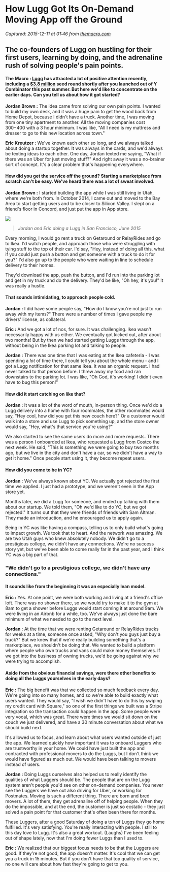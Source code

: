 # How Lugg Got Its On‑Demand Moving App off the Ground

_Captured: 2015-12-11 at 01:46 from [themacro.com](http://themacro.com/articles/2015/12/interview-with-lugg-founders/)_

## The co-founders of Lugg on hustling for their first users, learning by doing, and the adrenaline rush of solving people's pain points.

#### The Macro : [Lugg](http://www.lugg.com) has attracted a lot of positive attention recently, including a [$3.8 million](http://techcrunch.com/2015/08/26/lugg-an-app-for-on-demand-short-distance-moves-raises-3-8-million/) seed round shortly after you launched out of Y Combinator this past summer. But here we'd like to concentrate on the earlier days. Can you tell us about how it got started?

**Jordan Brown :** The idea came from solving our own pain points. I wanted to build my own desk, and it was a huge pain to get the wood back from Home Depot, because I didn't have a truck. Another time, I was moving from one tiny apartment to another. All the moving companies cost $300-$400 with a 3 hour minimum. I was like, "All I need is my mattress and dresser to go to this new location across town."

**Eric Kreutzer :** We've known each other so long, and we always talked about doing a startup together. It was always in the cards, and we'd always be texting ideas to each other. One day, Jordan texted me saying, "What if there was an Uber for just moving stuff?" And right away it was a no-brainer sort of concept. It's a clear problem that's happening everywhere.

#### How did you get the service off the ground? Starting a marketplace from scratch can't be easy. We've heard there was a lot of sweat involved.

**Jordan Brown :** I started building the app while I was still living in Utah, where we're both from. In October 2014, I came out and moved to the Bay Area to start getting users and to be closer to Silicon Valley. I slept on a friend's floor in Concord, and just put the app in App store.

![](http://themacro.com/images/articles/lugg-delivery-ae1c5462.jpg)

> _Jordan and Eric doing a Lugg in San Francisco, June 2015_

Every morning, I would go rent a truck on Getaround or RelayRides and go to Ikea. I'd watch people, and approach those who were struggling with tying stuff to the top of their car. I'd say, "Hey, instead of doing all this, what if you could just push a button and get someone with a truck to do it for you?" I'd also go up to the people who were waiting in line to schedule delivery to their homes.

They'd download the app, push the button, and I'd run into the parking lot and get in my truck and do the delivery. They'd be like, "Oh hey, it's you!" It was really a hustle.

#### That sounds intimidating, to approach people cold.

**Jordan :** I did have some people say, "How do I know you're not just to run away with my items?" There were a number of times I gave people my drivers' license, as collateral.

**Eric :** And we got a lot of nos, for sure. It was challenging. Ikea wasn't necessarily happy with us either. We eventually got kicked out, after about two months! But by then we had started getting Luggs through the app, without being in the Ikea parking lot and talking to people.

**Jordan :** There was one time that I was eating at the Ikea cafeteria - I was spending a _lot_ of time there, I could tell you about the whole menu - and I got a Lugg notification for that same Ikea. It was an organic request. I had never talked to that person before. I threw away my food and ran downstairs to the parking lot. I was like, "Oh God, it's working! I didn't even have to bug this person!"

#### How did it start catching on like that?

**Jordan :** It was a lot of the word of mouth, in-person thing. Once we'd do a Lugg delivery into a home with four roommates, the other roommates would say, "Hey cool, how did you get this new couch here?" Or a customer would walk into a store and use Lugg to pick something up, and the store owner would say, "Hey, what's that service you're using?"

We also started to see the same users do more and more requests. There was a person I onboarded at Ikea, who requested a Lugg from Costco the next week. He said, "This is something we were going to buy two months ago, but we live in the city and don't have a car, so we didn't have a way to get it home." Once people start using it, they become repeat users.

#### How did you come to be in YC?

**Jordan :** We've always known about YC. We actually got rejected the first time we applied. I just had a prototype, and we weren't even in the App store yet.

Months later, we did a Lugg for someone, and ended up talking with them about our startup. We told them, "Oh we'd like to do YC, but we got rejected." It turns out that they were friends of friends with Sam Altman. They made an introduction, and he encouraged us to apply again.

Being in YC was like having a compass, telling us to only build what's going to impact growth. We took that to heart. And the network was amazing. We are two Utah guys who knew absolutely nobody. We didn't go to a prestigious college, we didn't have any connections. We're no success story yet, but we've been able to come really far in the past year, and I think YC was a big part of that.

###  "We didn't go to a prestigious college, we didn't have any connections."

#### It sounds like from the beginning it was an especially lean model.

**Eric :** Yes. At one point, we were both working and living at a friend's office loft. There was no shower there, so we would try to make it to the gym at 8am to get a shower before Luggs would start coming it at around 9am. We were living in an Airbnb for a while, too. We've always just done the bare minimum of what we needed to go to the next level.

**Jordan :** At the time that we were renting Getaround or RelayRides trucks for weeks at a time, someone once asked, "Why don't you guys just buy a truck?" But we knew that if we're really building something that's a marketplace, we shouldn't be doing that. We wanted to build a platform where people who own trucks and vans could make money themselves. If we got into the business of owning trucks, we'd be going against why we were trying to accomplish.

#### Aside from the obvious financial savings, were there other benefits to doing all the Luggs yourselves in the early days?

**Eric :** The big benefit was that we collected so much feedback every day. We're going into so many homes, and so we're able to build exactly what users wanted. They would say, "I wish we didn't have to do this by swiping my credit card with Square," so one of the first things we built was a Stripe integration so the transaction could happen in the app. Some people were very vocal, which was great. There were times we would sit down on the couch we just delivered, and have a 30 minute conversation about what we should build next.

It's allowed us to focus, and learn about what users wanted outside of just the app. We learned quickly how important it was to onboard Luggers who are trustworthy in your home. We could have just built the app and contracted with professional movers to do the Luggs, but I don't think we would have figured as much out. We would have been talking to movers instead of users.

**Jordan :** Doing Luggs ourselves also helped us to really identify the qualities of what Luggers should be. The people that are on the Lugg system aren't people you'd see on other on-demand companies. You never see the Luggers we have out also driving for Uber, or working for Postmates. Moving is such a different thing. There are born and bred movers. A lot of them, they get adrenaline off of helping people. When they do the impossible, and at the end, the customer is just so ecstatic - they just solved a pain point for that customer that's often been there for months.

These Luggers, after a good Saturday of doing a ton of Luggs they go home fulfilled. It's very satisfying. You're really interacting with people. I still to this day love to Lugg. It's also a great workout. (Laughs) I've been feeling out of shape lately, now that I'm doing fewer Luggs than I used to.

**Eric :** We realized that our biggest focus needs to be that the Luggers are good. If they're not good, the app doesn't matter. It's cool that we can get you a truck in 15 minutes. But if you don't have that top quality of service, no one will care about how fast they're going to get to you.
